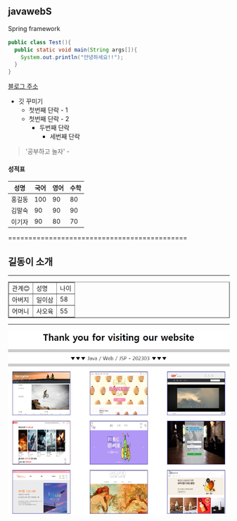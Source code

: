 ## javawebS
Spring framework

```java
public class Test(){
  public static void main(String args[]){
    System.out.println("안녕하세요!!");
  }
}

```

[블로그 주소](http://naver.com)

* 깃 꾸미기
  * 첫번째 단락 - 1
  * 첫번째 단락 - 2
    * 두번째 단락
      * 세번째 단락

> '공부하고 놀자' - 

#### 성적표
성명|국어|영어|수학
---|---|---|---|
홍길동|100|90|80
김말숙|90|90|90
이기자|90|80|70

============================================

<h2>길동이 소개</h2>
<hr/>
<table border>
  <tr>
    <td>관계😊</td><td>성명</td><td>나이</td>
  </tr>
  <tr>
    <td>아버지</td><td>일이삼</td><td>58</td>
  </tr>
  <tr>
    <td>어머니</td><td>사오육</td><td>55</td>
  </tr>
</table>
<hr/>

<!-- 이미지 처리 -->
![JavaWebS](https://github.com/Sunghyeon7/javawebS/blob/master/src/main/webapp/resources/images/main.jpg)

